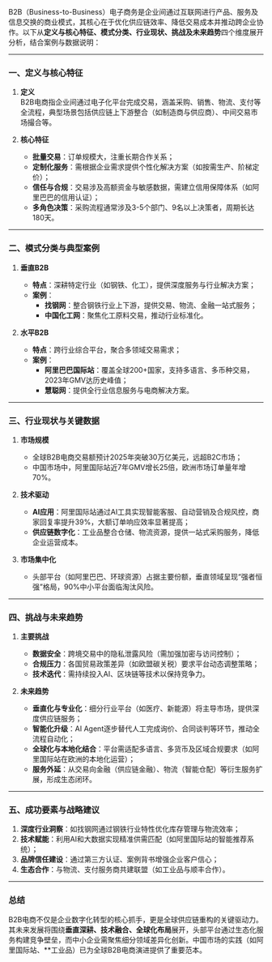 B2B（Business-to-Business）电子商务是企业间通过互联网进行产品、服务及信息交换的商业模式，其核心在于优化供应链效率、降低交易成本并推动跨企业协作。以下从**定义与核心特征、模式分类、行业现状、挑战及未来趋势**四个维度展开分析，结合案例与数据说明：

---

### 一、定义与核心特征
1. **定义**  
   B2B电商指企业间通过电子化平台完成交易，涵盖采购、销售、物流、支付等全流程，典型场景包括供应链上下游整合（如制造商与供应商）、中间交易市场撮合等。

2. **核心特征**
    - **批量交易**：订单规模大，注重长期合作关系；
    - **定制化服务**：需根据企业需求提供个性化解决方案（如按需生产、阶梯定价）；
    - **信任与合规**：交易涉及高额资金与敏感数据，需建立信用保障体系（如阿里巴巴的信用认证）；
    - **多角色决策**：采购流程通常涉及3-5个部门、9名以上决策者，周期长达180天。

---

### 二、模式分类与典型案例
1. **垂直B2B**
    - **特点**：深耕特定行业（如钢铁、化工），提供深度服务与行业解决方案；
    - **案例**：
        - **找钢网**：整合钢铁行业上下游，提供交易、物流、金融一站式服务；
        - **中国化工网**：聚焦化工原料交易，推动行业标准化。

2. **水平B2B**
    - **特点**：跨行业综合平台，聚合多领域交易需求；
    - **案例**：
        - **阿里巴巴国际站**：覆盖全球200+国家，支持多语言、多币种交易，2023年GMV达历史峰值；
        - **慧聪网**：提供全行业信息服务与电商解决方案。

---

### 三、行业现状与关键数据
1. **市场规模**
    - 全球B2B电商交易额预计2025年突破30万亿美元，远超B2C市场；
    - 中国市场中，阿里国际站近7年GMV增长25倍，欧洲市场订单量年增70%。

2. **技术驱动**
    - **AI应用**：阿里国际站通过AI工具实现智能客服、自动营销及合规风控，商家回复率提升39%，大额订单响应效率显著提高；
    - **供应链数字化**：工业品整合仓储、物流资源，提供一站式采购服务，降低企业运营成本。

3. **市场集中化**
    - 头部平台（如阿里巴巴、环球资源）占据主要份额，垂直领域呈现“强者恒强”格局，90%中小平台面临淘汰风险。

---

### 四、挑战与未来趋势
1. **主要挑战**
    - **数据安全**：跨境交易中的隐私泄露风险（需加强加密与访问控制）；
    - **合规压力**：各国贸易政策差异（如欧盟碳关税）要求平台动态调整策略；
    - **技术迭代**：需持续投入AI、区块链等技术以保持竞争力。

2. **未来趋势**
    - **垂直化与专业化**：细分行业平台（如医疗、新能源）将主导市场，提供深度供应链服务；
    - **智能化升级**：AI Agent逐步替代人工完成询价、合同谈判等环节，推动全流程自动化；
    - **全球化与本地化结合**：平台需适配多语言、多货币及区域合规要求（如阿里国际站在欧洲的本地化运营）；
    - **服务外延**：从交易向金融（供应链金融）、物流（智能仓配）等衍生服务扩展，形成生态闭环。

---

### 五、成功要素与战略建议
1. **深度行业洞察**：如找钢网通过钢铁行业特性优化库存管理与物流效率；
2. **技术赋能**：利用AI和大数据实现精准供需匹配（如阿里国际站的智能推荐系统）；
3. **品牌信任建设**：通过第三方认证、案例背书增强企业客户信心；
4. **生态合作**：与物流、支付服务商共建联盟（如工业品与顺丰合作）。

---

### 总结
B2B电商不仅是企业数字化转型的核心抓手，更是全球供应链重构的关键驱动力。其未来发展将围绕**垂直深耕、技术融合、全球化布局**展开，头部平台通过生态化服务构建竞争壁垒，而中小企业需聚焦细分领域差异化创新。中国市场的实践（如阿里国际站、**工业品）已为全球B2B电商演进提供了重要范本。